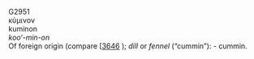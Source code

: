 <body>
  <p>G2951<br>  κύμινον  <br> kuminon  <br><i>koo‘-min-on </i><br>Of foreign origin (compare [<a href="h3646.htm">3646</a> ); <i>dill</i> or <i>fennel</i> (“cummin”): - cummin.<br></p>
 </body>